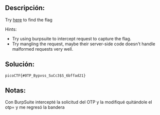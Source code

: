 ## Descripción:
Try [here](http://titan.picoctf.net:57544/) to find the flag

Hints:
- Try using burpsuite to intercept request to capture the flag.
- Try mangling the request, maybe their server-side code doesn't handle malformed requests very well.
## Solución:
```
picoCTF{#0TP_Bypvss_SuCc3$S_6bffad21}
```

## Notas:
Con BurpSuite intercepté la solicitud del OTP y la modifiqué quitándole el otp= y me regresó la bandera